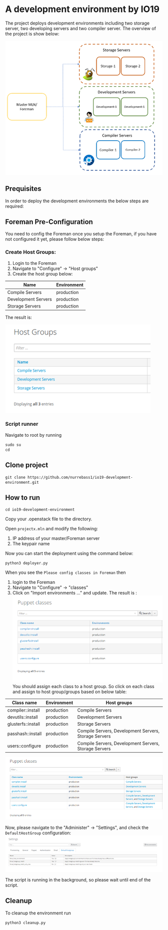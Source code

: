 # A development environment by IO19
The project deploys development environments including two storage server, two developing servers and two compiler server.
The overview of the project is show below:

![Overview](https://github.com/nurrebass1/io19-development-environment/blob/master/Images/overview.PNG?raw=true)

## Prequisites
In order to deploy the development environments the below steps are required:

## Foreman Pre-Configuration

You need to config the Foreman once you setup the Foreman, if you have not configured it yet, please follow below steps:
### Create Host Groups:

1) Login to the Foreman  
2) Navigate to "Configure" &rarr; "Host groups"  
3) Create the host group below:

| Name                | Environment |
| ------------------- | ----------- |
| Compile Servers     | production  |
| Development Servers | production  |
| Storage Servers     | production  |

The result is:  

![host_group](https://github.com/nurrebass1/io19-development-environment/blob/master/Images/host_group.PNG?raw=true)

### Script runner
Navigate to root by running 

```
sudo su
cd
```
## Clone project
```
git clone https://github.com/nurrebass1/io19-development-environment.git 
```

## How to run
```
cd io19-development-environment
```
Copy your .openstack file to the directory.  

Open `projectx.mln` and modify the following:  
1) IP address of your master/Foreman server
2) The keypair name  

Now you can start the deployment using the command below:  

```
python3 deployer.py
```

When you see the ` Please config classes in Foreman ` then 
1) login to the Foreman 
2) Navigate to "Configure" &rarr; "classes"
3) Click on "Import environments ..." and update.
The result is :
![classes](https://github.com/nurrebass1/io19-development-environment/blob/master/Images/classes.PNG?raw=true)
You should assign each class to a host group. So click on each class and assign to host group/groups based on below table:  

| Class name          | Environment | Host groups                                           |
| ------------------- | ----------- | ------------------------------------------------------|
| compiler::install   | production  | Compile Servers                                       |
| devutils::install   | production  | Development Servers                                   |
| glusterfs::install  | production  | Storage Servers                                       |
| passhash::install   | production  | Compile Servers, Development Servers, Storage Servers |
| users::configure    | production  | Compile Servers, Development Servers, Storage Servers |

![classes-assign](https://github.com/nurrebass1/io19-development-environment/blob/master/Images/classes-assign.png?raw=true)

Now, please navigate to the "Administer" &rarr; "Settings", and check the `DefaultHostGroup` configuration:
![DefaultHOstGroup](https://github.com/nurrebass1/io19-development-environment/blob/master/Images/plugin_settings.PNG?raw=true)

The script is running in the background, so please wait until end of the script.

## Cleanup
To cleanup the environment run

```
python3 cleanup.py
```





